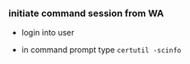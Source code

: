 
### initiate command session from WA

* login into user

* in command prompt type `certutil -scinfo`
